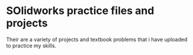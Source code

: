 # SOlidworks practice files and projects 
Their are a variety of projects and textbook problems that i have uploaded to practice my skills.
